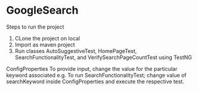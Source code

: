 # GoogleSearch

Steps to run the project

1. CLone the project on local
2. Import as maven project
3. Run classes AutoSuggestiveTest, HomePageTest, SearchFunctionalityTest, and VerifySearchPageCountTest using TestNG

ConfigProperties
To provide input, change the value for the particular keyword associated
e.g. To run SearchFunctionalityTest; change value of searchKeyword inside ConfigProperties and execute the respective test.
